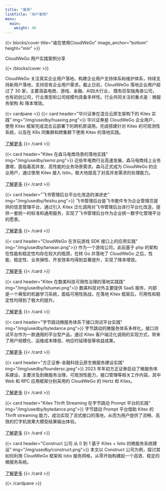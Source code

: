 ```yaml
---
title: "案例"
linkTitle: "用户案例"
menu:
  main:
    weight: 40
---
```


{{< blocks/cover title="谁在使用CloudWeGo" image_anchor="bottom" height="min" >}}

<p class="lead mt-5">CloudWeGo 用户实践案例分享</p>

{{< /blocks/cover >}}

<div class="container l-container--padded">

<div class="row">
</div>

<div class="row">
<div class="col-12 col-lg-12">
<p class="my-3">
CloudWeGo 关注真实企业用户落地，构建企业用户支持体系和维护体系，持续支持新用户落地，支持现有企业用户需求。截止日前，CloudWeGo 落地企业用户超过了 30 家，主要涵盖电商、游戏、金融、AI四大行业，
既有巨型独角兽公司，也有初创公司，行业类型和公司规模均具备多样性。行业共同关注的重点是：微服务架构 和 降本增效。
</p>

{{< cardpane >}}
{{< card header="华兴证券在混合云原生架构下的 Kitex 实践" img="/img/usedby/huaxing.png">}}
华兴证券是 CloudWeGo 企业用户，使用 Kitex 框架完成混合云部署下的跨机房调用。完成搭建针对 Kitex 的可观测性系统，以及在 K8s 同集群和跨集群下使用 Kitex 的落地实践。<br/><br/>
<a href='{{< relref "huaxingsec" >}}'>了解更多</a>
{{< /card >}}

{{< card header="Kitex 在森马电商场景的落地实践" img="/img/usedby/semir.png">}}
近些年电商行业高速发展，森马电商线上业务激增，面临着高并发、高性能的业务场景需求。森马正式成为 CloudWeGo 的企业用户，通过使用 Kitex 接入 Istio，极大地提高了对高并发需求的处理能力。<br/><br/>
<a href='{{< relref "semir" >}}'>了解更多</a>
{{< /card >}}

{{< card header="飞书管理后台平台化改造的演进史" img="/img/usedby/feishu.png">}}
飞书管理后台是飞书套件专为企业管理员提供的信息管理平台，通过引入 Kitex 泛化调用对飞书管理后台进行平台化改造，提供一套统一的标准和通用服务，实现了飞书管理后台作为企业统一数字化管理平台的愿景。<br/><br/>
<a href='{{< relref "feishu" >}}'>了解更多</a>
{{< /card >}}

{{< card header="CloudWeGo 在贪玩游戏 SDK 接口上的应用实践" img="/img/usedby/tanwan.png">}}
作为一个游戏公司，此前基于 php 的架构在性能和稳定性均存在较大的瓶颈，在转 Go 并落地了 CloudWeGo 之后，性能、稳定性、业务弹性、开发效率均得到显著提升，实现了降本增效。<br/><br/>
<a href='{{< relref "tanwan" >}}'>了解更多</a>
{{< /card >}}

{{< card header="Kitex 在数美科技可用性治理的落地实践践" img="/img/usedby/ishumei.png">}}
数美科技对外主要提供 SaaS 服务，内部是一个典型的机器学习系统，面临可用性挑战，在落地 Kitex 框架后，可用性和稳定性均得到了极大的提升。<br/><br/>
<a href='{{< relref "shumei" >}}'>了解更多</a>
{{< /card >}}

{{< card header="字节跳动微服务体系下接口测试平台实践" img="/img/usedby/bytedance.png">}}
字节跳动的微服务体系多样化，接口测试平台作为一款通用的平台型产品，通过 Kitex 客户端泛化调用的实现方式，带来了用户规模化、运维成本降低、响应时延降低等收益成果。<br/><br/>
<a href='{{< relref "interface_testing" >}}'>了解更多</a>
{{< /card >}}

{{< card header="方正证券-金融科技云原生微服务建设实践" img="/img/usedby/foundersc.jpeg">}}
2023 年年初方正证券启动了微服务体系建设，主要涉及到微服务治理，可观测性能力，接口管理等相关工作内容。其中 Web 和 RPC 应用框架分别采用的 CloudWeGo 的 Hertz 和 Kitex。<br/><br/>
<a href='{{< relref "foundersc" >}}'>了解更多</a>
{{< /card >}}

{{< card header="Kitex Thrift Streaming 在字节跳动 Prompt 平台的实践" img="/img/usedby/bytedance.png">}}
字节跳动 Prompt 平台借助 Kitex 的 Thrift streaming 能力，成功实现了流式接口的落地，从而为用户提供了流畅、高效的打字机效果大模型结果输出体验。<br/><br/>
<a href='{{< relref "flow" >}}'>了解更多</a>
{{< /card >}}

{{< card header="Construct 公司 从 0 到 1 基于 Kitex + Istio 的微服务系统建设" img="/img/usedby/construct.png">}}
本文以 Construct 公司为例，探讨其如何利用 CloudWeGo 框架和 Istio 服务网格，从零开始构建起一个高效、稳定的微服务系统。<br/><br/>
<a href='{{< relref "construct" >}}'>了解更多</a>
{{< /card >}}

{{< /cardpane >}}

</div>
</div>
</div>
